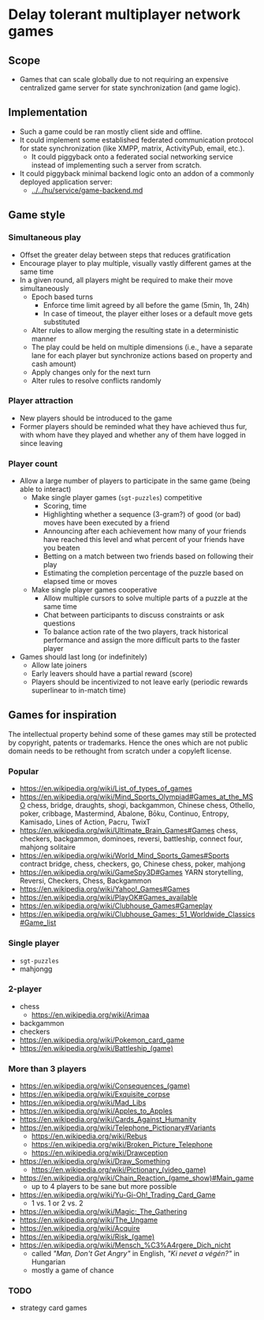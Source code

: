 # Delay tolerant multiplayer network games

## Scope

* Games that can scale globally due to not requiring an expensive centralized game server for state synchronization (and game logic).

## Implementation

* Such a game could be ran mostly client side and offline.
* It could implement some established federated communication protocol for state synchronization (like XMPP, matrix, ActivityPub, email, etc.).
  * It could piggyback onto a federated social networking service instead of implementing such a server from scratch.
* It could piggyback minimal backend logic onto an addon of a commonly deployed application server:
  * [../../hu/service/game-backend.md](../../hu/service/game-backend.md)

## Game style

### Simultaneous play

* Offset the greater delay between steps that reduces gratification
* Encourage player to play multiple, visually vastly different games at the same time
* In a given round, all players might be required to make their move simultaneously
  * Epoch based turns
    * Enforce time limit agreed by all before the game (5min, 1h, 24h)
    * In case of timeout, the player either loses or a default move gets substituted
  * Alter rules to allow merging the resulting state in a deterministic manner
  * The play could be held on multiple dimensions (i.e., have a separate lane for each player but synchronize actions based on property and cash amount)
  * Apply changes only for the next turn
  * Alter rules to resolve conflicts randomly

### Player attraction

* New players should be introduced to the game
* Former players should be reminded what they have achieved thus fur, with whom have they played and whether any of them have logged in since leaving

### Player count

* Allow a large number of players to participate in the same game (being able to interact)
  * Make single player games (`sgt-puzzles`) competitive
    * Scoring, time
    * Highlighting whether a sequence (3-gram?) of good (or bad) moves have been executed by a friend
    * Announcing after each achievement how many of your friends have reached this level and what percent of your friends have you beaten
    * Betting on a match between two friends based on following their play
    * Estimating the completion percentage of the puzzle based on elapsed time or moves
  * Make single player games cooperative
    * Allow multiple cursors to solve multiple parts of a puzzle at the same time
    * Chat between participants to discuss constraints or ask questions
    * To balance action rate of the two players, track historical performance and assign the more difficult parts to the faster player
* Games should last long (or indefinitely)
  * Allow late joiners
  * Early leavers should have a partial reward (score)
  * Players should be incentivized to not leave early (periodic rewards superlinear to in-match time)

## Games for inspiration

The intellectual property behind some of these games may still be protected by copyright, patents or trademarks.
Hence the ones which are not public domain needs to be rethought from scratch under a copyleft license.

### Popular

* https://en.wikipedia.org/wiki/List_of_types_of_games
* https://en.wikipedia.org/wiki/Mind_Sports_Olympiad#Games_at_the_MSO chess, bridge, draughts, shogi, backgammon, Chinese chess, Othello, poker, cribbage, Mastermind, Abalone, Bōku, Continuo, Entropy, Kamisado, Lines of Action, Pacru, TwixT
* https://en.wikipedia.org/wiki/Ultimate_Brain_Games#Games chess, checkers, backgammon, dominoes, reversi, battleship, connect four, mahjong solitaire
* https://en.wikipedia.org/wiki/World_Mind_Sports_Games#Sports contract bridge, chess, checkers, go, Chinese chess, poker, mahjong
* https://en.wikipedia.org/wiki/GameSpy3D#Games YARN storytelling, Reversi, Checkers, Chess, Backgammon
* https://en.wikipedia.org/wiki/Yahoo!_Games#Games
* https://en.wikipedia.org/wiki/PlayOK#Games_available
* https://en.wikipedia.org/wiki/Clubhouse_Games#Gameplay
* https://en.wikipedia.org/wiki/Clubhouse_Games:_51_Worldwide_Classics#Game_list

### Single player

* `sgt-puzzles`
* mahjongg

### 2-player

* chess
  * https://en.wikipedia.org/wiki/Arimaa
* backgammon
* checkers
* https://en.wikipedia.org/wiki/Pokemon_card_game
* https://en.wikipedia.org/wiki/Battleship_(game)

### More than 3 players

* https://en.wikipedia.org/wiki/Consequences_(game)
* https://en.wikipedia.org/wiki/Exquisite_corpse
* https://en.wikipedia.org/wiki/Mad_Libs
* https://en.wikipedia.org/wiki/Apples_to_Apples
* https://en.wikipedia.org/wiki/Cards_Against_Humanity
* https://en.wikipedia.org/wiki/Telephone_Pictionary#Variants
  * https://en.wikipedia.org/wiki/Rebus
  * https://en.wikipedia.org/wiki/Broken_Picture_Telephone
  * https://en.wikipedia.org/wiki/Drawception
* https://en.wikipedia.org/wiki/Draw_Something
  * https://en.wikipedia.org/wiki/Pictionary_(video_game)
* https://en.wikipedia.org/wiki/Chain_Reaction_(game_show)#Main_game
  * up to 4 players to be sane but more possible
* https://en.wikipedia.org/wiki/Yu-Gi-Oh!_Trading_Card_Game
  * 1 vs. 1 or 2 vs. 2
* https://en.wikipedia.org/wiki/Magic:_The_Gathering
* https://en.wikipedia.org/wiki/The_Ungame
* https://en.wikipedia.org/wiki/Acquire
* https://en.wikipedia.org/wiki/Risk_(game)
* https://en.wikipedia.org/wiki/Mensch_%C3%A4rgere_Dich_nicht
  * called _"Man, Don't Get Angry"_ in English, _"Ki nevet a végén?"_ in Hungarian
  * mostly a game of chance

### TODO

* strategy card games
